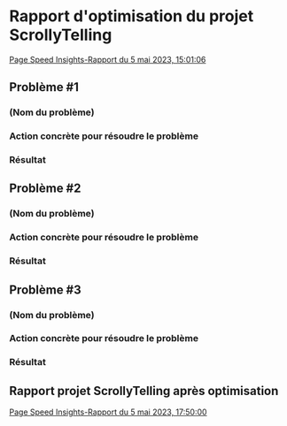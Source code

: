 # Rapport d'optimisation du projet ScrollyTelling

[Page Speed Insights-Rapport du 5 mai 2023, 15:01:06](https://pagespeed.web.dev/analysis/https-m-lie-github-io-laprise-camelie-scrollytelling/mvgq0uzz3d?form_factor=desktop)

## Problème #1
### (Nom du problème)

### Action concrète pour résoudre le problème

### Résultat

## Problème #2
### (Nom du problème)

### Action concrète pour résoudre le problème

### Résultat

## Problème #3
### (Nom du problème)

### Action concrète pour résoudre le problème

### Résultat


## Rapport projet ScrollyTelling après optimisation
[Page Speed Insights-Rapport du 5 mai 2023, 17:50:00](https://pagespeed.web.dev/analysis/https-m-lie-github-io-laprise-camelie-scrollytelling/ogzpqjq4qv?form_factor=desktop)
